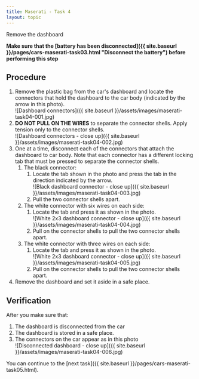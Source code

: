 ```yaml
---
title: Maserati - Task 4
layout: topic
---
```


Remove the dashboard

**Make sure that the [battery has been disconnected]({{ site.baseurl }}/pages/cars-maserati-task03.html "Disconnect the battery") before performing this step** 

## Procedure

1. Remove the plastic bag from the car's dashboard and locate the connectors that hold the dashboard to the car body (indicated by the arrow in this photo). <br />![Dashboard connectors]({{ site.baseurl }}/assets/images/maserati-task04-001.jpg)
2. **DO NOT PULL ON THE WIRES** to separate the connector shells. Apply tension only to the connector shells.<br />![Dashboard connectors - close up]({{ site.baseurl }}/assets/images/maserati-task04-002.jpg)
2. One at a time, disconnect each of the connectors that attach the dashboard to car body. Note that each connector has a different locking tab that must be pressed to separate the connector shells.
	1.  The black connector: 
		1.  Locate the tab shown in the photo and press the tab in the direction indicated by the arrow.<br />![Black dashboard connector - close up]({{ site.baseurl }}/assets/images/maserati-task04-003.jpg)
		2. Pull the two connector shells apart.
	3.  The white connector with six wires on each side:
		1.  Locate the tab and press it as shown in the photo. <br />![White 2x3 dashboard connector - close up]({{ site.baseurl }}/assets/images/maserati-task04-004.jpg)
		2.  Pull on the connector shells to pull the two connector shells apart.
	3.  The white connector with three wires on each side:
		1.  Locate the tab and press it as shown in the photo. <br />![White 2x3 dashboard connector - close up]({{ site.baseurl }}/assets/images/maserati-task04-005.jpg)
		2.  Pull on the connector shells to pull the two connector shells apart.
2. Remove the dashboard and set it aside in a safe place.

## Verification

After you make sure that:
1. The dashboard is disconnected from the car
2. The dashboard is stored in a safe place.
3. The connectors on the car appear as in this photo<br />![Disconnected dashboard - close up]({{ site.baseurl }}/assets/images/maserati-task04-006.jpg)

You can continue to the [next task]({{ site.baseurl }}/pages/cars-maserati-task05.html).
